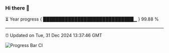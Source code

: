 ### Hi there 👋

⏳ Year progress { █████████████████████████████▁ } 99.88 %

---

⏰ Updated on Tue, 31 Dec 2024 13:37:46 GMT

![Progress Bar CI](https://github.com/IshwaranRudhara/GIT-ACTION/workflows/Progress%20Bar%20CI/badge.svg)
